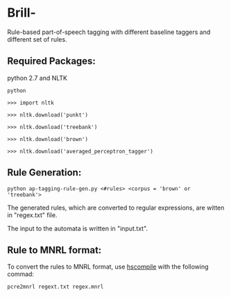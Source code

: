 # Brill-
Rule-based part-of-speech tagging with different baseline taggers and different set of rules.


## Required Packages:
python 2.7 and NLTK 

`python`

`>>> import nltk`

`>>> nltk.download('punkt')`

`>>> nltk.download('treebank')`

`>>> nltk.download('brown')`

`>>> nltk.download('averaged_perceptron_tagger')`


## Rule Generation:
 
`python ap-tagging-rule-gen.py <#rules> <corpus = 'brown' or 'treebank'>`

The generated rules, which are converted to regular expressions, are witten in "regex.txt" file. 

The input to the automata is written in "input.txt".


## Rule to MNRL format:

To convert the rules to MNRL format, use [hscompile](https://github.com/kevinaangstadt/hscompile) with the following commad:
 
`pcre2mnrl regext.txt regex.mnrl`


